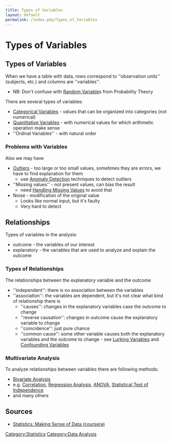 ```yaml
---
title: Types of Variables
layout: default
permalink: /index.php/Types_of_Variables
---
```


# Types of Variables

## Types of Variables
When we have a table with data, rows correspond to ''observation units'' (subjects, etc.) and columns are ''variables''. 
- NB: Don't confuse with [Random Variable](Random_Variable)s from Probability Theory


There are several types of variables: 
- [Categorical Variables](Categorical_Variables) - values that can be organized into categories (not numerical)
- [Quantitative Variables](Quantitative_Variables) -  with numerical values for which arithmetic operation make sense
- ''Ordinal Variables'' - with natural order


### Problems with Variables
Also we may have
- [Outliers](Outliers) - too large or too small values, sometimes they are errors, we have to find explanation for them
  - use [Anomaly Detection](Anomaly_Detection) techniques to detect outliers
- ''Missing values'' - not present values, can bias the result
  - need [Handling Missing Values](Handling_Missing_Values) to avoid that 
- Noise - modification of the original value
  - Looks like normal input, but it's faulty
  - Very hard to detect 


## Relationships
Types of variables in the analysis: 
- outcome - the variables of our interest
- explanatory - the variables that are used to analyze and explain the outcome


### Types of Relationships
The relationships between the explanatory variable and the outcome
- ''independent'': there is no association between the variables
- ''association'': the variables are dependent, but it's not clear what kind of relationship there is
  - ''causes'': changes in the explanatory variables case the outcome to change 
  - ''reverse causation'': changes in outcome cause the explanatory variable to change
  - ''coincidence'': just pure chance
  - ''common cause'': some other variable causes both the explanatory variables and the outcome to change - see [Lurking Variables](Lurking_Variables) and [Confounding Variables](Confounding_Variables)


### Multivariate Analysis
To analyze relationships between variables there are following methods:
- [Bivariate Analysis](Bivariate_Analysis)
- e.g. [Correlation](Correlation), [Regression Analysis](Regression_Analysis), [ANOVA](ANOVA), [Statistical Test of Independence](Statistical_Test_of_Independence)
- and many others 


## Sources
- [Statistics: Making Sense of Data (coursera)](Statistics__Making_Sense_of_Data_(coursera))

[Category:Statistics](Category_Statistics)
[Category:Data Analysis](Category_Data_Analysis)